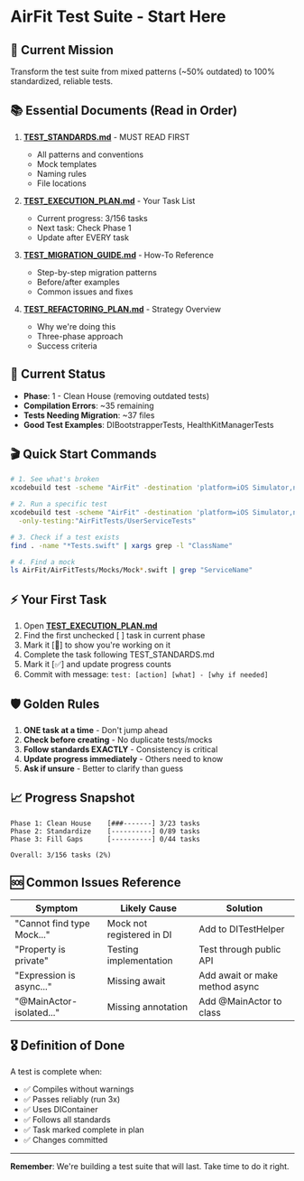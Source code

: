 # AirFit Test Suite - Start Here

## 🎯 Current Mission
Transform the test suite from mixed patterns (~50% outdated) to 100% standardized, reliable tests.

## 📚 Essential Documents (Read in Order)

1. **[TEST_STANDARDS.md](./TEST_STANDARDS.md)** - MUST READ FIRST
   - All patterns and conventions
   - Mock templates
   - Naming rules
   - File locations

2. **[TEST_EXECUTION_PLAN.md](./TEST_EXECUTION_PLAN.md)** - Your Task List
   - Current progress: 3/156 tasks
   - Next task: Check Phase 1
   - Update after EVERY task

3. **[TEST_MIGRATION_GUIDE.md](./TEST_MIGRATION_GUIDE.md)** - How-To Reference
   - Step-by-step migration patterns
   - Before/after examples
   - Common issues and fixes

4. **[TEST_REFACTORING_PLAN.md](./TEST_REFACTORING_PLAN.md)** - Strategy Overview
   - Why we're doing this
   - Three-phase approach
   - Success criteria

## 🚦 Current Status
- **Phase**: 1 - Clean House (removing outdated tests)
- **Compilation Errors**: ~35 remaining
- **Tests Needing Migration**: ~37 files
- **Good Test Examples**: DIBootstrapperTests, HealthKitManagerTests

## 🎬 Quick Start Commands

```bash
# 1. See what's broken
xcodebuild test -scheme "AirFit" -destination 'platform=iOS Simulator,name=iPhone 16 Pro,OS=18.4' 2>&1 | grep -E "error:"

# 2. Run a specific test
xcodebuild test -scheme "AirFit" -destination 'platform=iOS Simulator,name=iPhone 16 Pro,OS=18.4' \
  -only-testing:"AirFitTests/UserServiceTests"

# 3. Check if a test exists
find . -name "*Tests.swift" | xargs grep -l "ClassName"

# 4. Find a mock
ls AirFit/AirFitTests/Mocks/Mock*.swift | grep "ServiceName"
```

## ⚡ Your First Task

1. Open **[TEST_EXECUTION_PLAN.md](./TEST_EXECUTION_PLAN.md)**
2. Find the first unchecked [ ] task in current phase
3. Mark it [🚧] to show you're working on it
4. Complete the task following TEST_STANDARDS.md
5. Mark it [✅] and update progress counts
6. Commit with message: `test: [action] [what] - [why if needed]`

## 🛡️ Golden Rules

1. **ONE task at a time** - Don't jump ahead
2. **Check before creating** - No duplicate tests/mocks
3. **Follow standards EXACTLY** - Consistency is critical
4. **Update progress immediately** - Others need to know
5. **Ask if unsure** - Better to clarify than guess

## 📈 Progress Snapshot

```
Phase 1: Clean House    [###-------] 3/23 tasks
Phase 2: Standardize    [----------] 0/89 tasks  
Phase 3: Fill Gaps      [----------] 0/44 tasks

Overall: 3/156 tasks (2%)
```

## 🆘 Common Issues Reference

| Symptom | Likely Cause | Solution |
|---------|--------------|----------|
| "Cannot find type Mock..." | Mock not registered in DI | Add to DITestHelper |
| "Property is private" | Testing implementation | Test through public API |
| "Expression is async..." | Missing await | Add await or make method async |
| "@MainActor-isolated..." | Missing annotation | Add @MainActor to class |

## 🎖️ Definition of Done

A test is complete when:
- ✅ Compiles without warnings
- ✅ Passes reliably (run 3x)
- ✅ Uses DIContainer
- ✅ Follows all standards
- ✅ Task marked complete in plan
- ✅ Changes committed

---

**Remember**: We're building a test suite that will last. Take time to do it right.